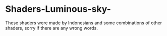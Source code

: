 # Shaders-Luminous-sky-
These shaders were made by Indonesians and some combinations of other shaders, sorry if there are any wrong words.
